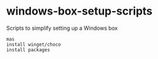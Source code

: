 # windows-box-setup-scripts
Scripts to simplify setting up a Windows box


```
mas
install winget/choco
install packages 
```
